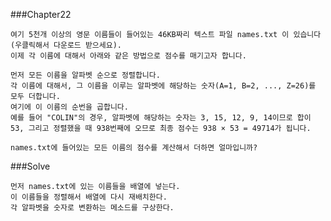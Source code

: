 ###Chapter22

    여기 5천개 이상의 영문 이름들이 들어있는 46KB짜리 텍스트 파일 names.txt 이 있습니다 (우클릭해서 다운로드 받으세요).
    이제 각 이름에 대해서 아래와 같은 방법으로 점수를 매기고자 합니다.

    먼저 모든 이름을 알파벳 순으로 정렬합니다.
    각 이름에 대해서, 그 이름을 이루는 알파벳에 해당하는 숫자(A=1, B=2, ..., Z=26)를 모두 더합니다.
    여기에 이 이름의 순번을 곱합니다.
    예를 들어 "COLIN"의 경우, 알파벳에 해당하는 숫자는 3, 15, 12, 9, 14이므로 합이 53, 그리고 정렬했을 때 938번째에 오므로 최종 점수는 938 × 53 = 49714가 됩니다.

    names.txt에 들어있는 모든 이름의 점수를 계산해서 더하면 얼마입니까?

###Solve

    먼저 names.txt에 있는 이름들을 배열에 넣는다.
    이 이름들을 정렬해서 배열에 다시 재배치한다.
    각 알파벳을 숫자로 변환하는 메소드를 구상한다.
